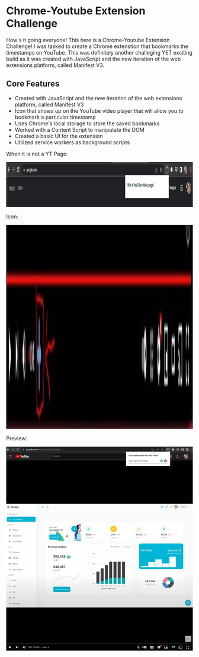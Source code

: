 # Chrome-Youtube Extension Challenge

How's it going everyone! This here is a Chrome-Youtube Extension Challenge! I was tasked to create a Chrome extenstion that bookmarks the timestamps on YouTube. This was definitely another challeging YET exciting build as it was created with JavaScript and the new iteration of the web extensions platform, called Manifest V3.

## Core Features

- Created with JavaScript and the new iteration of the web extensions platform, called Manifest V3
- Icon that shows up on the YouTube video player that will allow you to bookmark a particular timestamp
- Uses Chrome's local storage to store the saved bookmarks
- Worked with a Content Script to manipulate the DOM
- Created a basic UI for the extension
- Utilized service workers as background scripts

When it is not a YT Page:

<p align="center" width="100">
<img src="/assets/demo1.JPG" width="1267" height="121"/>
</p>

Icon:

<p align="center" width="100">
<img src="/assets/demo3.JPG" width="650" height="550"/>
</p>

Preview:

<p align="center" width="100">
<img src="/assets/demo4.JPG" width="650" height="550"/>
</p>
